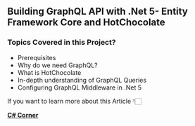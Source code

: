 ## Building GraphQL API with .Net 5- Entity Framework Core and HotChocolate 

### Topics Covered in this Project?
- Prerequisites
- Why do we need GraphQL?
- What is HotChocolate
- In-depth understanding of GraphQL Queries
- Configuring GraphQL Middleware in .Net 5


If you want to learn more about this Article 👇🏻

[**C# Corner**](https://www.c-sharpcorner.com/article/graphql-api-with-net-5-ef-core-and-hot-chocolate/ "C# Corner")
